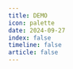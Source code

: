 ```yaml
---
title: DEMO
icon: palette
date: 2024-09-27
index: false
timeline: false
article: false
---
```

<Catalog />
